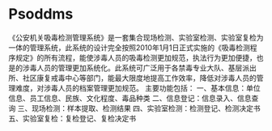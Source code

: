 # Psoddms
 《公安机关吸毒检测管理系统》是一套集合现场检测、实验室检测、实验室复检为一体的管理系统，此系统的设计完全按照2010年1月1日正式实施的《吸毒检测程序规定》的所有流程，能使涉毒人员的吸毒检测更加规范，执法行为更加便捷，也是的涉毒人员的管理更加系统化。此系统可广泛用于各禁毒专业大队、基层派出所、社区康复戒毒中心等部门，能最大限度地提高工作效率，降低对涉毒人员的管理难度，对涉毒人员的档案管理更加规范。 主要功能包括： 一、基本信息：单位信息、员工信息、民族、文化程度、毒品种类 二、信息登记：信息录入、信息查询 三、现场检测：样本提取、检测结果 四、实验室检测：检测登记、检测决定书 五、实验室复检：复检登记、复检决定书
